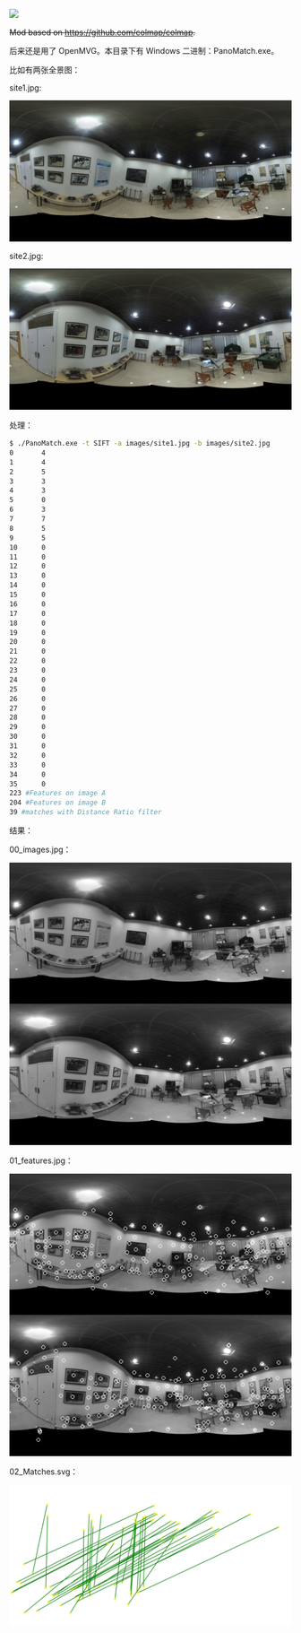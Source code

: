 ![](images/02_Matches.png)

~~Mod based on <https://github.com/colmap/colmap>.~~

后来还是用了 OpenMVG。本目录下有 Windows 二进制：PanoMatch.exe。

比如有两张全景图：

site1.jpg:

![](images/site1.jpg)

site2.jpg:

![](images/site2.jpg)

处理：

```bash
$ ./PanoMatch.exe -t SIFT -a images/site1.jpg -b images/site2.jpg
0       4
1       4
2       5
3       3
4       3
5       0
6       3
7       7
8       5
9       5
10      0
11      0
12      0
13      0
14      0
15      0
16      0
17      0
18      0
19      0
20      0
21      0
22      0
23      0
24      0
25      0
26      0
27      0
28      0
29      0
30      0
31      0
32      0
33      0
34      0
35      0
223 #Features on image A
204 #Features on image B
39 #matches with Distance Ratio filter
```

结果：

00_images.jpg：

![](00_images.jpg)

01_features.jpg：

![](01_features.jpg)

02_Matches.svg：

![](02_Matches.svg)
